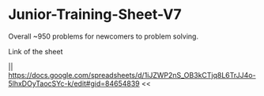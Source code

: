 # Junior-Training-Sheet-V7

Overall ~950 problems for newcomers to problem solving.

Link of the sheet

|| https://docs.google.com/spreadsheets/d/1iJZWP2nS_OB3kCTjq8L6TrJJ4o-5lhxDOyTaocSYc-k/edit#gid=84654839 <<
